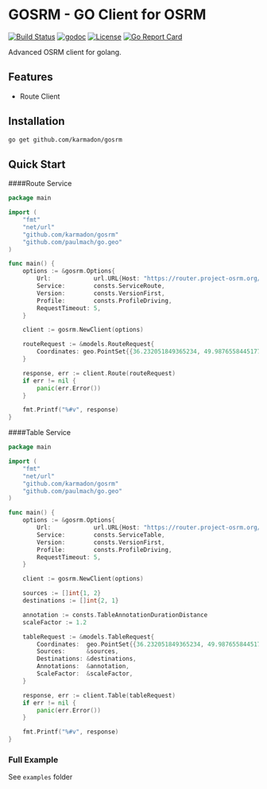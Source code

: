 # GOSRM - GO Client for OSRM
[![Build Status](https://travis-ci.org/Karmadon/gosrm.svg?branch=master)](https://travis-ci.org/Karmadon/gosrm)
[![godoc](https://img.shields.io/badge/godoc-reference-blue.svg?style=flat-square)](https://godoc.org/github.com/karmadon/gosrm)
[![License](https://img.shields.io/badge/license-MIT-blue.svg?style=flat-square)](LICENSE)
[![Go Report Card](https://goreportcard.com/badge/github.com/karmadon/gosrm)](https://goreportcard.com/report/github.com/karmadon/gosrm)

Advanced OSRM client for golang.

## Features

- Route Client

## Installation

```bash
go get github.com/karmadon/gosrm
```

## Quick Start

####Route Service
```go
package main

import (
	"fmt"
	"net/url"
	"github.com/karmadon/gosrm"
	"github.com/paulmach/go.geo"
)

func main() {
    options := &gosrm.Options{
        Url:            url.URL{Host: "https://router.project-osrm.org/"},
        Service:        consts.ServiceRoute,
        Version:        consts.VersionFirst,
        Profile:        consts.ProfileDriving,
        RequestTimeout: 5,
    }

    client := gosrm.NewClient(options)

    routeRequest := &models.RouteRequest{
        Coordinates: geo.PointSet{{36.232051849365234, 49.98765584451778}, {36.22089385986328, 50.03718650830641}},
    }

    response, err := client.Route(routeRequest)
    if err != nil {
        panic(err.Error())
    }

    fmt.Printf("%#v", response)
}
```
####Table Service
```go
package main

import (
	"fmt"
	"net/url"
	"github.com/karmadon/gosrm"
	"github.com/paulmach/go.geo"
)

func main() {
	options := &gosrm.Options{
		Url:            url.URL{Host: "https://router.project-osrm.org/"},
		Service:        consts.ServiceTable,
		Version:        consts.VersionFirst,
		Profile:        consts.ProfileDriving,
		RequestTimeout: 5,
	}

	client := gosrm.NewClient(options)

	sources := []int{1, 2}
	destinations := []int{2, 1}

	annotation := consts.TableAnnotationDurationDistance
	scaleFactor := 1.2

	tableRequest := &models.TableRequest{
		Coordinates:  geo.PointSet{{36.232051849365234, 49.98765584451778}, {36.22089385986328, 50.03718650830641}},
		Sources:      &sources,
		Destinations: &destinations,
		Annotations:  &annotation,
		ScaleFactor:  &scaleFactor,
	}

	response, err := client.Table(tableRequest)
	if err != nil {
		panic(err.Error())
	}

	fmt.Printf("%#v", response)
}
```

### Full Example

See `examples` folder
